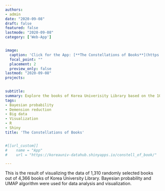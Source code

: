 ```yaml
---
authors:
- admin
date: "2020-09-08"
draft: false
featured: false
lastmode: "2020-09-08"
category: ['Web-App']


image:
  caption: 'Click for the App: [**The Constellations of Books**](https://koreauniv-datahub.shinyapps.io/constell_of_book/)'
  focal_point: ""
  placement: 2
  preview_only: false
lastmod: "2020-09-08"
projects: 

    
subtitle: 
summary: Explore the books of Korea Univerisity Library based on the 10 years of book loan records.
tags:
- Bayesian probability
- Demension reduction
- Big data
- Visualization
- R
- Shiny
title: 'The Constellations of Books'


#[[url_custom]]
#    name = "App"
#    url = "https://koreauniv-datahub.shinyapps.io/constell_of_book/"

---
```



This is the result of visualizing the data of 1,310 randomly selected books out of 4,366 books of Korea University Library. Bayesian probability and UMAP algorithm were used for data analysis and visualization.
